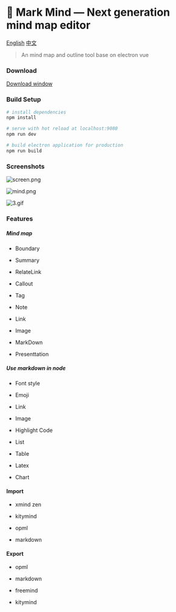# :wave: Mark Mind  — Next generation mind map editor

[English](https://github.com/MarkMindLtd/Mark-Mind) [中文](https://github.com/MarkMindLtd/Mark-Mind/blob/main/README%20-%20zh.md)

> An mind map and outline tool base on electron vue

### Download

[Download window](https://github.com/MarkMindLtd/Mark-Mind/releases/download/1.1.6/Mark.Mind.Setup.1.1.6.exe)

### Build Setup

```bash
# install dependencies
npm install

# serve with hot reload at localhost:9080
npm run dev

# build electron application for production
npm run build
```

### Screenshots

![screen.png](https://i.loli.net/2020/11/19/2EXh9HCOodcQN5G.png)

![mind.png](https://i.loli.net/2020/11/20/P6SQ24gJ5jXHfpi.png)

![3.gif](https://i.loli.net/2020/11/22/1zEPFiguDobOI7X.gif)

### Features

##### Mind map

- Boundary

- Summary

- RelateLink

- Callout

- Tag

- Note

- Link

- Image

- MarkDown

- Presenttation

##### Use markdown in node

- Font style

- Emoji

- Link

- Image

- Highlight Code

- List

- Table

- Latex

- Chart

#### Import

- xmind zen

- kitymind

- opml

- markdown

#### Export

- opml

- markdown

- freemind

- kitymind

